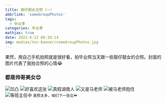 ```yaml
---
title: 靓仔靓女合照（一）
abbrlink: 'someGroupPhotos'
tags:
  - 毕业季
categories: 毕业季
mathjax: true
date: 2022-6-12 08:34:14
img: medias/toc-banner/someGroupPhotos.jpg
---
```


<div class="note info">果然，用自己手机拍照就是很好看，拍毕业照当天跟一些靓仔靓女的合照。封面的图片代表了我拍合照的心情&#x1f602;</div>

### 都是帅哥美女&#x1F60D;
![凹凸](https://img.gejiba.com/images/b4520a32a58d35b904a561e8fec12cbc.jpg)
![好喜欢这张](https://img.gejiba.com/images/7dec6c1c8ef49f8234b02e045c536059.jpg)
![真假湖南人](https://img.gejiba.com/images/5316f49627b7abdf7549d94577b2df87.jpg)
![又是马老师](https://img.gejiba.com/images/edbe0d2b744e07adcc29d5c12e7fc9a1.jpg)
![被马老师抱住](https://img.gejiba.com/images/f138490023aa71aec3dd3d4351f35162.jpg)
![等班主任中](https://img.gejiba.com/images/523d7a0b6ac9ef0fa5fc32995cc1e162.jpg)
<code>美照太多，咱们下一张见</code>&#x23E9;